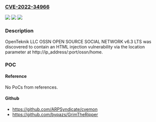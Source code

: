### [CVE-2022-34966](https://cve.mitre.org/cgi-bin/cvename.cgi?name=CVE-2022-34966)
![](https://img.shields.io/static/v1?label=Product&message=n%2Fa&color=blue)
![](https://img.shields.io/static/v1?label=Version&message=n%2Fa&color=blue)
![](https://img.shields.io/static/v1?label=Vulnerability&message=n%2Fa&color=brighgreen)

### Description

OpenTeknik LLC OSSN OPEN SOURCE SOCIAL NETWORK v6.3 LTS was discovered to contain an HTML injection vulnerability via the location parameter at http://ip_address/:port/ossn/home.

### POC

#### Reference
No PoCs from references.

#### Github
- https://github.com/ARPSyndicate/cvemon
- https://github.com/bypazs/GrimTheRipper

